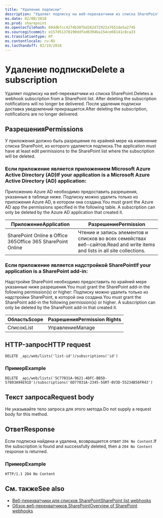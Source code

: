 ```yaml
---
title: "Удаление подписки"
description: "Удаляет подписку на веб-перехватчики из списка SharePoint. После удаления подписки доставка уведомлений прекращается."
ms.date: 02/08/2018
ms.prod: sharepoint
ms.openlocfilehash: 69ddbfcc4274b307bd262d72922a7651de5a2745
ms.sourcegitcommit: e157d51378190ddfed6394ba154ce66141c8ca33
ms.translationtype: HT
ms.contentlocale: ru-RU
ms.lasthandoff: 02/19/2018
---
```

# <a name="delete-a-subscription"></a><span data-ttu-id="443e0-104">Удаление подписки</span><span class="sxs-lookup"><span data-stu-id="443e0-104">Delete a subscription</span></span>

<span data-ttu-id="443e0-105">Удаляет подписку на веб-перехватчики из списка SharePoint.</span><span class="sxs-lookup"><span data-stu-id="443e0-105">Deletes a webhook subscription from a SharePoint list. After deleting the subscription notifications will no longer be delivered.</span></span> <span data-ttu-id="443e0-106">После удаления подписки доставка уведомлений прекращается.</span><span class="sxs-lookup"><span data-stu-id="443e0-106">After deleting the subscription, notifications are no longer delivered.</span></span>

## <a name="permissions"></a><span data-ttu-id="443e0-107">Разрешения</span><span class="sxs-lookup"><span data-stu-id="443e0-107">Permissions</span></span>

<span data-ttu-id="443e0-108">У приложения должно быть разрешение по крайней мере на изменение списка SharePoint, из которого удаляется подписка.</span><span class="sxs-lookup"><span data-stu-id="443e0-108">The application must have at least edit permissions to the SharePoint list where the subscription will be deleted.</span></span>

### <a name="if-your-application-is-a-microsoft-azure-active-directory-azure-ad-application"></a><span data-ttu-id="443e0-109">Если приложение является приложением Microsoft Azure Active Directory (AD)</span><span class="sxs-lookup"><span data-stu-id="443e0-109">If your application is a Microsoft Azure Active Directory (AD) application:</span></span>

<span data-ttu-id="443e0-p103">Приложению Azure AD необходимо предоставить разрешения, указанные в таблице ниже. Подписку можно удалить только из приложения Azure AD, в котором она создана.</span><span class="sxs-lookup"><span data-stu-id="443e0-p103">You must grant the Azure AD app the permissions specified in the following table. A subscription can only be deleted by the Azure AD application that created it.</span></span>

<span data-ttu-id="443e0-112">Приложение</span><span class="sxs-lookup"><span data-stu-id="443e0-112">Application</span></span> | <span data-ttu-id="443e0-113">Разрешение</span><span class="sxs-lookup"><span data-stu-id="443e0-113">Permission</span></span> 
------------|------------
<span data-ttu-id="443e0-114">SharePoint Online в Office 365</span><span class="sxs-lookup"><span data-stu-id="443e0-114">Office 365 SharePoint Online</span></span>|<span data-ttu-id="443e0-115">Чтение и запись элементов и списков во всех семействах веб-сайтов.</span><span class="sxs-lookup"><span data-stu-id="443e0-115">Read and write items and lists in all site collections.</span></span>

### <a name="if-your-application-is-a-sharepoint-add-in"></a><span data-ttu-id="443e0-116">Если приложение является надстройкой SharePoint</span><span class="sxs-lookup"><span data-stu-id="443e0-116">If your application is a SharePoint add-in:</span></span>

<span data-ttu-id="443e0-117">Надстройке SharePoint необходимо предоставить по крайней мере указанные ниже разрешения.</span><span class="sxs-lookup"><span data-stu-id="443e0-117">You must grant the SharePoint add-in the following permission(s) or higher:</span></span> <span data-ttu-id="443e0-118">Подписку можно удалить только из надстройки SharePoint, в которой она создана.</span><span class="sxs-lookup"><span data-stu-id="443e0-118">You must grant the SharePoint add-in the following permission(s) or higher. A subscription can only be deleted by the SharePoint add-in that created it.</span></span>

<span data-ttu-id="443e0-119">Область</span><span class="sxs-lookup"><span data-stu-id="443e0-119">Scope</span></span> | <span data-ttu-id="443e0-120">Разрешения</span><span class="sxs-lookup"><span data-stu-id="443e0-120">Permission Rights</span></span> 
------|------------
<span data-ttu-id="443e0-121">Список</span><span class="sxs-lookup"><span data-stu-id="443e0-121">List</span></span>|<span data-ttu-id="443e0-122">Управление</span><span class="sxs-lookup"><span data-stu-id="443e0-122">Manage</span></span>

## <a name="http-request"></a><span data-ttu-id="443e0-123">HTTP-запрос</span><span class="sxs-lookup"><span data-stu-id="443e0-123">HTTP request</span></span>

```
DELETE _api/web/lists('list-id')/subscriptions('id')
```

### <a name="example"></a><span data-ttu-id="443e0-124">Пример</span><span class="sxs-lookup"><span data-stu-id="443e0-124">Example</span></span>

```http
DELETE _api/web/lists('5C77031A-9621-4DFC-BB5D-57803A94E91D')/subscriptions('6D77031A-2345-5GRT-BV3D-55234B56FR43')
```

## <a name="request-body"></a><span data-ttu-id="443e0-125">Текст запроса</span><span class="sxs-lookup"><span data-stu-id="443e0-125">Request body</span></span>

<span data-ttu-id="443e0-126">Не указывайте тело запроса для этого метода.</span><span class="sxs-lookup"><span data-stu-id="443e0-126">Do not supply a request body for this method.</span></span>

## <a name="response"></a><span data-ttu-id="443e0-127">Ответ</span><span class="sxs-lookup"><span data-stu-id="443e0-127">Response</span></span>

<span data-ttu-id="443e0-128">Если подписка найдена и удалена, возвращается ответ `204 No Content`.</span><span class="sxs-lookup"><span data-stu-id="443e0-128">If the subscription is found and successfully deleted, then a `204 No Content` response is returned.</span></span>

### <a name="example"></a><span data-ttu-id="443e0-129">Пример</span><span class="sxs-lookup"><span data-stu-id="443e0-129">Example</span></span>

```http
HTTP/1.1 204 No Content
```

## <a name="see-also"></a><span data-ttu-id="443e0-130">См. также</span><span class="sxs-lookup"><span data-stu-id="443e0-130">See also</span></span>

- [<span data-ttu-id="443e0-131">Веб-перехватчики для списков SharePoint</span><span class="sxs-lookup"><span data-stu-id="443e0-131">SharePoint list webhooks</span></span>](overview-sharepoint-list-webhooks.md)
- [<span data-ttu-id="443e0-132">Обзор веб-перехватчиков SharePoint</span><span class="sxs-lookup"><span data-stu-id="443e0-132">Overview of SharePoint webhooks</span></span>](../overview-sharepoint-webhooks.md)